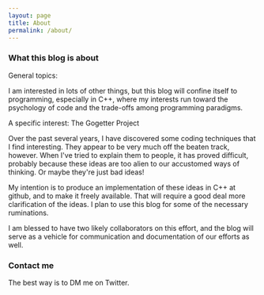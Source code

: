 ```yaml
---
layout: page
title: About
permalink: /about/
---
```


### What this blog is about

General topics:

I am interested in lots of other things, but this blog will confine itself to programming, especially in C++,
where my interests run toward the psychology of code and the trade-offs among programming paradigms.

A specific interest: The Gogetter Project

Over the past several years, I have discovered some coding techniques that I find interesting.
They appear to be very much off the beaten track, however.
When I've tried to explain them to people, it has proved difficult, probably because these ideas are too alien to our accustomed ways of thinking.
Or maybe they're just bad ideas!

My intention is to produce an implementation of these ideas in C++ at github, and to make it freely available.
That will require a good deal more clarification of the ideas.
I plan to use this blog for some of the necessary ruminations.

I am blessed to have two likely collaborators on this effort, and the blog will serve as a vehicle for communication and documentation of our efforts as well.

### Contact me

The best way is to DM me on Twitter.
